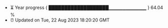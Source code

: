 - ⏳ Year progress { ███████████████████▁▁▁▁▁▁▁▁▁▁▁ } 64.04 %
- ⏰ Updated on Tue, 22 Aug 2023 18:20:20 GMT

